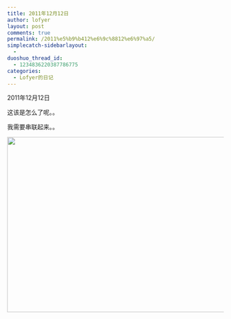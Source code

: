 ```yaml
---
title: 2011年12月12日
author: lofyer
layout: post
comments: true
permalink: /2011%e5%b9%b412%e6%9c%8812%e6%97%a5/
simplecatch-sidebarlayout:
  - 
duoshuo_thread_id:
  - 1234836220387786775
categories:
  - Lofyer的日记
---
```

2011年12月12日

这该是怎么了呢。。

我需要串联起来。。

[<img class="alignnone size-full wp-image-671" title="667" src="http://lofyer.org/wp-content/uploads/2011/12/667.jpg" alt="" width="634" height="408" />][1]

 [1]: http://lofyer.org/wp-content/uploads/2011/12/667.jpg
